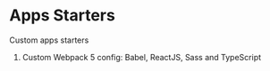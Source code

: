 # Apps Starters

Custom apps starters

1. Custom Webpack 5 config: Babel, ReactJS, Sass and TypeScript
